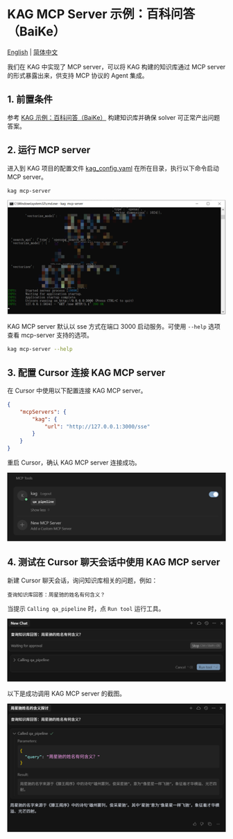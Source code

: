 # KAG MCP Server 示例：百科问答（BaiKe）

[English](./mcp_server.md) |
[简体中文](./mcp_server_cn.md)

我们在 KAG 中实现了 MCP server，可以将 KAG 构建的知识库通过 MCP server 的形式暴露出来，供支持 MCP 协议的 Agent 集成。

## 1. 前置条件

参考 [KAG 示例：百科问答（BaiKe）](./README_cn.md) 构建知识库并确保 solver 可正常产出问题答案。

## 2. 运行 MCP server

进入到 KAG 项目的配置文件 [kag_config.yaml](./kag_config.yaml) 在所在目录，执行以下命令启动 MCP server。

```bash
kag mcp-server
```

![Launch KAG MCP server](/_static/images/examples/baike/kag-launch-mcp-server.png)

KAG MCP server 默认以 sse 方式在端口 3000 启动服务。可使用 ``--help`` 选项查看 mcp-server 支持的选项。

```bash
kag mcp-server --help
```

## 3. 配置 Cursor 连接 KAG MCP server

在 Cursor 中使用以下配置连接 KAG MCP server。

```json
{
    "mcpServers": {
        "kag": {
            "url": "http://127.0.0.1:3000/sse"
        }
    }
}
```

重启 Cursor，确认 KAG MCP server 连接成功。

![Configure KAG MCP server in Cursor](/_static/images/examples/baike/kag-configure-in-cursor.png)

## 4. 测试在 Cursor 聊天会话中使用 KAG MCP server

新建 Cursor 聊天会话，询问知识库相关的问题，例如：

```text
查询知识库回答：周星驰的姓名有何含义？
```

当提示 ``Calling qa_pipeline`` 时，点 ``Run tool`` 运行工具。

![Approve KAG MCP server call](/_static/images/examples/baike/kag-mcp-server-call-approve.png)

以下是成功调用 KAG MCP server 的截图。

![KAG MCP server call succeeded](/_static/images/examples/baike/kag-mcp-server-call-succeed.png)

